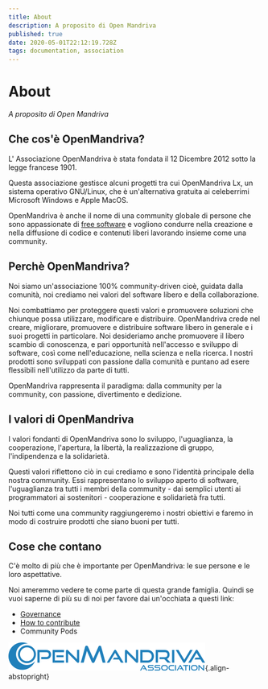 ```yaml
---
title: About
description: A proposito di Open Mandriva
published: true
date: 2020-05-01T22:12:19.728Z
tags: documentation, association
---
```


# About
*A proposito di Open Mandriva*

## Che cos'è OpenMandriva?

L' Associazione OpenMandriva è stata fondata il 12 Dicembre 2012 sotto la legge francese 1901.

Questa associazione gestisce alcuni progetti tra cui OpenMandriva Lx, un sistema operativo GNU/Linux, che è un'alternativa gratuita ai celeberrimi Microsoft Windows e Apple MacOS.

OpenMandriva è anche il nome di una community globale di persone che sono appassionate di [free software](http://en.wikipedia.org/wiki/Free_software)  e vogliono condurre nella creazione e nella diffusione di codice e contenuti liberi lavorando insieme come una community.

## Perchè OpenMandriva?

Noi siamo un'associazione 100% community-driven cioè, guidata dalla comunità, noi crediamo nei valori del software libero e della collaborazione.

Noi combattiamo per proteggere questi valori e promuovere soluzioni che chiunque possa utilizzare, modificare e distribuire. OpenMandriva crede nel creare, migliorare, promuovere e distribuire software libero in generale e i suoi progetti in particolare. Noi desideriamo anche promuovere il libero scambio di conoscenza, e pari opportunità nell'accesso e sviluppo di software, così come nell'educazione, nella scienza e nella ricerca. I nostri prodotti sono sviluppati con passione dalla comunità e puntano ad esere flessibili nell'utilizzo da parte di tutti.

OpenMandriva rappresenta il paradigma: dalla community per la community, con passione, divertimento e dedizione.

## I valori di OpenMandriva

I valori fondanti di OpenMandriva sono lo sviluppo, l'uguaglianza, la cooperazione, l'apertura, la libertà, la realizzazione di gruppo, l'indipendenza e la solidarietà.

Questi valori riflettono ciò in cui crediamo e sono l'identità principale della nostra community. Essi rappresentano lo sviluppo aperto di software, l'uguaglianza tra tutti i membri della community - dai semplici utenti ai programmatori ai sostenitori - cooperazione e solidarietà fra tutti.

Noi tutti come una community raggiungeremo i nostri obiettivi e faremo in modo di costruire prodotti che siano buoni per tutti.

## Cose che contano

C'è molto di più che è importante per OpenMandriva: le sue persone e le loro aspettative.

Noi ameremmo vedere te come parte di questa grande famiglia. Quindi se vuoi saperne di più su di noi per favore dai un'occhiata a questi link:

- [Governance](/doc/governance)
- [How to contribute](/doc/get-involved)
- Community Pods


![header-tr-asso.png](/assets/header-tr-asso.png){.align-abstopright}

